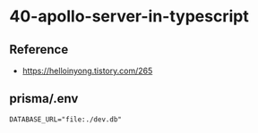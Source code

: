 # 40-apollo-server-in-typescript

## Reference

- <https://helloinyong.tistory.com/265>

## prisma/.env

```
DATABASE_URL="file:./dev.db"
```
